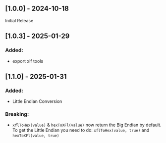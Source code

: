 ## [1.0.0] - 2024-10-18

Initial Release

## [1.0.3] - 2025-01-29

### Added:
- export xlf tools

## [1.1.0] - 2025-01-31

### Added:
- Little Endian Conversion

### Breaking:
- `xflToHex(value)` & `hexToXFl(value)` now return the Big Endian by default. To get the Little Endian you need to do: `xflToHex(value, true)` and `hexToXFl(value, true)`